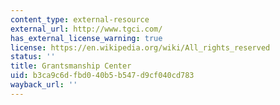 ```yaml
---
content_type: external-resource
external_url: http://www.tgci.com/
has_external_license_warning: true
license: https://en.wikipedia.org/wiki/All_rights_reserved
status: ''
title: Grantsmanship Center
uid: b3ca9c6d-fbd0-40b5-b547-d9cf040cd783
wayback_url: ''
---
```

